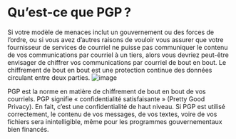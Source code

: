 [Title]: # (Qu’est-ce que PGP ?)
[Order]: # (0)

# Qu’est-ce que PGP ?

Si votre modèle de menaces inclut un gouvernement ou des forces de l’ordre, ou si vous avez d’autres raisons de vouloir vous assurer que votre fournisseur de services de courriel ne puisse pas communiquer le contenu de vos communications par courriel à un tiers, alors vous devriez peut-être envisager de chiffrer vos communications par courriel de bout en bout. Le chiffrement de bout en bout est une protection continue des données circulant entre deux parties.
![image](email3.png)

PGP est la norme en matière de chiffrement de bout en bout de vos courriels. PGP signifie « confidentialité satisfaisante » (Pretty Good Privacy). En fait, c’est une confidentialité de haut niveau. Si PGP est utilisé correctement, le contenu de vos messages, de vos textes, voire de vos fichiers sera inintelligible, même pour les programmes gouvernementaux bien financés.